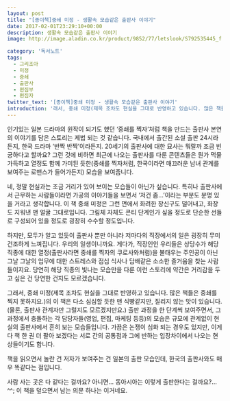 ```yaml
---
layout: post
title: "[종이책]중쇄 미정 - 생활속 모습같은 출판사 이야기"
date: 2017-02-01T23:29:10+00:00
description: 생활속 모습같은 출판사 이야기
image: http://image.aladin.co.kr/product/9852/77/letslook/S792535445_f.jpg

category: '독서노트'  
tags: 
  - 그리조아
  - 미정
  - 중쇄
  - 출판사
  - 편집부
  - 편집자
twitter_text: '[종이책]중쇄 미정 - 생활속 모습같은 출판사 이야기'
introduction: '래서, 중쇄 미정(제목 조차도 현실을 그대로 반영하고 있습니다. 많은 책들은 중쇄를 찍지 못하지요.)의 이 책은 다소 심심할 듯한 맨 식빵같지만, 질리지 않는 맛이 있습니다.(물론, 출판사 관계자만 그럴지도 모르겠지만요.)'
---
```


인기있는 일본 드라마의 원작이 되기도 했던 &#8216;중쇄를 찍자&#8217;처럼 책을 만드는 출판사 본연의 이야기를 담은 스토리는 제법 되는 것 같습니다. 국내에서 출간된 소설 출판 24시라든지, 한국 드라마 &#8216;반짝 반짝&#8217;이라든지. 20세기의 출판사에 대한 묘사는 뭐랄까 조금 빈궁하다고 할까요? 그런 것에 비하면 최근에 나오는 출판사를 다룬 콘텐츠들은 뭔가 먹물 가득하고 열정도 함께 가미된 듯한(중쇄를 찍자처럼, 한국이라면 매끄러운 남녀 관계를 보여주는 로맨스가 들어가든지) 모습을 보여줍니다. 

네, 정말 현실과는 조금 거리가 있어 보이는 모습들이 아닌가 싶습니다. 특히나 출판사에서 근무하는 사람들이라면 가공의 이야기들을 보면서 &#8216;저건 좀&#8230;&#8217;이라는 부분도 분명 있을 거라고 생각합니다. 이 책 중쇄 미정은 그런 면에서 화려한 장신구도 덜어내고, 화장도 지워낸 맨 얼굴 그대로입니다. 그림체 자체도 콘티 단계인가 싶을 정도로 단순한 선들로 구성되어 있을 정도로 굉장히 수수할 정도입니다. 

하지만, 모두가 알고 있듯이 출판사 뿐만 아니라 저마다의 직장에서의 일은 굉장히 무미 건조하게 느껴집니다. 우리의 일생이니까요. 게다가, 직장인인 우리들은 상당수가 해당 직종에 대한 열정(출판사라면 중쇄를 찍자의 쿠로사와처럼)을 불태우는 주인공이 아닌 그날 그날의 업무에 대한 스트레스와 점심 식사나 담배같은 소소한 즐거움을 찾는 사람들이지요. 당연히 해당 직종의 빛나는 모습만을 다룬 이런 스토리에 약간은 거리감을 두고 싶은 건 당연한 건지도 모르겠습니다.

그래서, 중쇄 미정(제목 조차도 현실을 그대로 반영하고 있습니다. 많은 책들은 중쇄를 찍지 못하지요.)의 이 책은 다소 심심할 듯한 맨 식빵같지만, 질리지 않는 맛이 있습니다.(물론, 출판사 관계자만 그럴지도 모르겠지만요.) 출판 과정을 한 단계씩 보여주면서, 그 과정에서 충돌하는 각 담당자들(영업, 편집, 마케팅 등등)의 모습은 규모에 관계없이 현실의 출판사에서 흔히 보는 모습들입니다. 가끔은 논쟁이 심화 되는 경우도 있지만, 이게 다 책 한 권 더 팔아 보겠다는 서로 간의 공통점과 그에 반하는 입장차이에서 나오는 현상들이기도 합니다.

책을 읽으면서 놀란 건 저자가 보여주는 건 일본의 출판 모습인데, 한국의 출판사와도 매우 똑같다는 점입니다.
  
사람 사는 곳은 다 같다는 걸까요? 아니면&#8230; 동아시아는 이렇게 출판한다는 걸까요?&#8230;^^; 이 책을 덮으면서 남는 의문 하나는 이거네요.